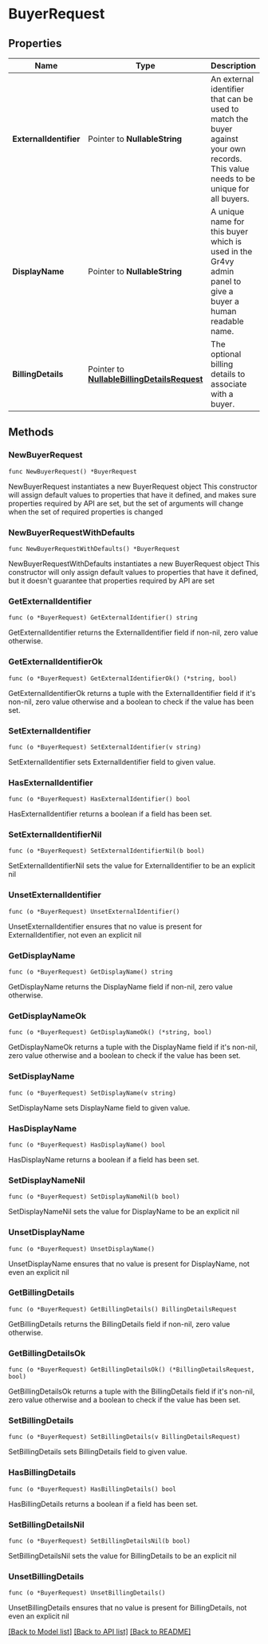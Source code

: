 # BuyerRequest

## Properties

Name | Type | Description | Notes
------------ | ------------- | ------------- | -------------
**ExternalIdentifier** | Pointer to **NullableString** | An external identifier that can be used to match the buyer against your own records. This value needs to be unique for all buyers. | [optional] 
**DisplayName** | Pointer to **NullableString** | A unique name for this buyer which is used in the Gr4vy admin panel to give a buyer a human readable name. | [optional] 
**BillingDetails** | Pointer to [**NullableBillingDetailsRequest**](BillingDetailsRequest.md) | The optional billing details to associate with a buyer. | [optional] 

## Methods

### NewBuyerRequest

`func NewBuyerRequest() *BuyerRequest`

NewBuyerRequest instantiates a new BuyerRequest object
This constructor will assign default values to properties that have it defined,
and makes sure properties required by API are set, but the set of arguments
will change when the set of required properties is changed

### NewBuyerRequestWithDefaults

`func NewBuyerRequestWithDefaults() *BuyerRequest`

NewBuyerRequestWithDefaults instantiates a new BuyerRequest object
This constructor will only assign default values to properties that have it defined,
but it doesn't guarantee that properties required by API are set

### GetExternalIdentifier

`func (o *BuyerRequest) GetExternalIdentifier() string`

GetExternalIdentifier returns the ExternalIdentifier field if non-nil, zero value otherwise.

### GetExternalIdentifierOk

`func (o *BuyerRequest) GetExternalIdentifierOk() (*string, bool)`

GetExternalIdentifierOk returns a tuple with the ExternalIdentifier field if it's non-nil, zero value otherwise
and a boolean to check if the value has been set.

### SetExternalIdentifier

`func (o *BuyerRequest) SetExternalIdentifier(v string)`

SetExternalIdentifier sets ExternalIdentifier field to given value.

### HasExternalIdentifier

`func (o *BuyerRequest) HasExternalIdentifier() bool`

HasExternalIdentifier returns a boolean if a field has been set.

### SetExternalIdentifierNil

`func (o *BuyerRequest) SetExternalIdentifierNil(b bool)`

 SetExternalIdentifierNil sets the value for ExternalIdentifier to be an explicit nil

### UnsetExternalIdentifier
`func (o *BuyerRequest) UnsetExternalIdentifier()`

UnsetExternalIdentifier ensures that no value is present for ExternalIdentifier, not even an explicit nil
### GetDisplayName

`func (o *BuyerRequest) GetDisplayName() string`

GetDisplayName returns the DisplayName field if non-nil, zero value otherwise.

### GetDisplayNameOk

`func (o *BuyerRequest) GetDisplayNameOk() (*string, bool)`

GetDisplayNameOk returns a tuple with the DisplayName field if it's non-nil, zero value otherwise
and a boolean to check if the value has been set.

### SetDisplayName

`func (o *BuyerRequest) SetDisplayName(v string)`

SetDisplayName sets DisplayName field to given value.

### HasDisplayName

`func (o *BuyerRequest) HasDisplayName() bool`

HasDisplayName returns a boolean if a field has been set.

### SetDisplayNameNil

`func (o *BuyerRequest) SetDisplayNameNil(b bool)`

 SetDisplayNameNil sets the value for DisplayName to be an explicit nil

### UnsetDisplayName
`func (o *BuyerRequest) UnsetDisplayName()`

UnsetDisplayName ensures that no value is present for DisplayName, not even an explicit nil
### GetBillingDetails

`func (o *BuyerRequest) GetBillingDetails() BillingDetailsRequest`

GetBillingDetails returns the BillingDetails field if non-nil, zero value otherwise.

### GetBillingDetailsOk

`func (o *BuyerRequest) GetBillingDetailsOk() (*BillingDetailsRequest, bool)`

GetBillingDetailsOk returns a tuple with the BillingDetails field if it's non-nil, zero value otherwise
and a boolean to check if the value has been set.

### SetBillingDetails

`func (o *BuyerRequest) SetBillingDetails(v BillingDetailsRequest)`

SetBillingDetails sets BillingDetails field to given value.

### HasBillingDetails

`func (o *BuyerRequest) HasBillingDetails() bool`

HasBillingDetails returns a boolean if a field has been set.

### SetBillingDetailsNil

`func (o *BuyerRequest) SetBillingDetailsNil(b bool)`

 SetBillingDetailsNil sets the value for BillingDetails to be an explicit nil

### UnsetBillingDetails
`func (o *BuyerRequest) UnsetBillingDetails()`

UnsetBillingDetails ensures that no value is present for BillingDetails, not even an explicit nil

[[Back to Model list]](../README.md#documentation-for-models) [[Back to API list]](../README.md#documentation-for-api-endpoints) [[Back to README]](../README.md)


